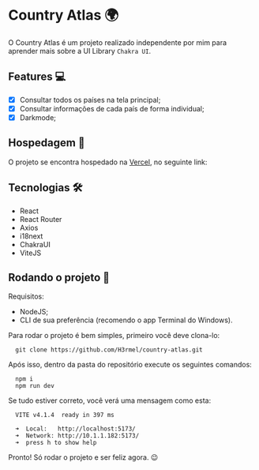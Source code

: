 # Country Atlas 🌍

O Country Atlas é um projeto realizado independente por mim para aprender mais sobre a UI Library `Chakra UI`.

## Features 💻

- [x] Consultar todos os países na tela principal;
- [x] Consultar informações de cada país de forma individual;
- [x] Darkmode;

## Hospedagem 🏨

O projeto se encontra hospedado na [Vercel](https://vercel.com), no seguinte link:

## Tecnologias 🛠️

- React
- React Router 
- Axios
- i18next
- ChakraUI
- ViteJS

## Rodando o projeto 🚀  

Requisitos:
- NodeJS;
- CLI de sua preferência (recomendo o app Terminal do Windows).

Para rodar o projeto é bem simples, primeiro você deve clona-lo:

```
  git clone https://github.com/H3rmel/country-atlas.git
```

Após isso, dentro da pasta do repositório execute os seguintes comandos:

```
  npm i
  npm run dev
```

Se tudo estiver correto, você verá uma mensagem como esta:

```
  VITE v4.1.4  ready in 397 ms

  ➜  Local:   http://localhost:5173/
  ➜  Network: http://10.1.1.182:5173/
  ➜  press h to show help
```

Pronto! Só rodar o projeto e ser feliz agora. 😉
